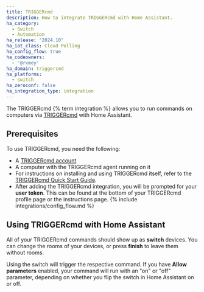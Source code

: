 ```yaml
---
title: TRIGGERcmd
description: How to integrate TRIGGERcmd with Home Assistant.
ha_category:
  - Switch
  - Automation
ha_release: "2024.10"
ha_iot_class: Cloud Polling
ha_config_flow: true
ha_codeowners:
  - '@rvmey'
ha_domain: triggercmd
ha_platforms:
  - switch
ha_zeroconf: false
ha_integration_type: integration
---
```


The TRIGGERcmd {% term integration %} allows you to run commands on computers via [TRIGGERcmd](https://triggercmd.com/) with Home Assistant.


## Prerequisites

To use TRIGGERcmd, you need the following:

- A [TRIGGERcmd account](https://www.triggercmd.com/user/auth/signup)
- A computer with the TRIGGERcmd agent running on it
- For instructions on installing and using TRIGGERcmd itself, refer to the [TRIGGERcmd Quick Start Guide](https://docs.triggercmd.com/#/./QuickStart).
- After adding the TRIGGERcmd integration, you will be prompted for your **user token**. This can be found at the bottom of your TRIGGERcmd profile page or the instructions page.
{% include integrations/config_flow.md %}

## Using TRIGGERcmd with Home Assistant


All of your TRIGGERcmd commands should show up as **switch** devices. You can change the rooms of your devices, or press **finish** to leave them without rooms.

Using the switch will trigger the respective command. If you have **Allow parameters** enabled, your command will run with an "on" or "off" parameter, depending on whether you flip the switch in Home Assistant on or off.
